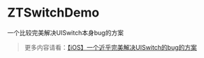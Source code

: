 # ZTSwitchDemo
一个比较完美解决UISwitch本身bug的方案
>更多内容请看：[【iOS】一个近乎完美解决UISwitch的bug的方案](https://www.jianshu.com/p/62b80107a918)
